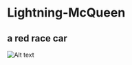 # Lightning-McQueen
## a red race car 
![Alt text](https://www.thedad.com/wp-content/uploads/2021/11/Wilson-is-McQueen.jpg)

